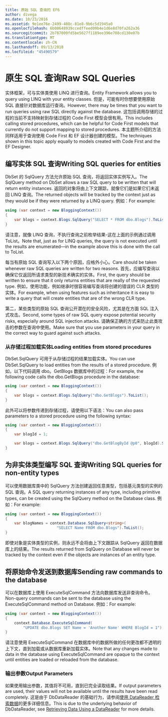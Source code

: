 ```yaml
---
title: 原始 SQL 查询的 EF6
author: divega
ms.date: 10/23/2016
ms.assetid: 9e1ee76e-2499-408c-81e8-9b6c5d1945a0
ms.openlocfilehash: 6b00648939ccedffeed09b4e1d6e8d70fa262a36
ms.sourcegitcommit: 2b787009fd5be5627f1189ee396e708cd130e07b
ms.translationtype: MT
ms.contentlocale: zh-CN
ms.lasthandoff: 09/13/2018
ms.locfileid: "45490579"
---
```

# <a name="raw-sql-queries"></a><span data-ttu-id="4c5c7-102">原生 SQL 查询</span><span class="sxs-lookup"><span data-stu-id="4c5c7-102">Raw SQL Queries</span></span>
<span data-ttu-id="4c5c7-103">实体框架，可与实体类使用 LINQ 进行查询。</span><span class="sxs-lookup"><span data-stu-id="4c5c7-103">Entity Framework allows you to query using LINQ with your entity classes.</span></span> <span data-ttu-id="4c5c7-104">但是，可能有时你想要使用原始 SQL 直接针对数据库运行查询。</span><span class="sxs-lookup"><span data-stu-id="4c5c7-104">However, there may be times that you want to run queries using raw SQL directly against the database.</span></span> <span data-ttu-id="4c5c7-105">这包括调用存储的过程的当前不支持映射到存储过程的 Code First 模型会很有用。</span><span class="sxs-lookup"><span data-stu-id="4c5c7-105">This includes calling stored procedures, which can be helpful for Code First models that currently do not support mapping to stored procedures.</span></span> <span data-ttu-id="4c5c7-106">本主题所介绍的方法同样适用于查询使用 Code First 和 EF 设计器创建的模型。</span><span class="sxs-lookup"><span data-stu-id="4c5c7-106">The techniques shown in this topic apply equally to models created with Code First and the EF Designer.</span></span>  

## <a name="writing-sql-queries-for-entities"></a><span data-ttu-id="4c5c7-107">编写实体 SQL 查询</span><span class="sxs-lookup"><span data-stu-id="4c5c7-107">Writing SQL queries for entities</span></span>  

<span data-ttu-id="4c5c7-108">DbSet 的 SqlQuery 方法允许原始 SQL 查询，将返回实体实例写入。</span><span class="sxs-lookup"><span data-stu-id="4c5c7-108">The SqlQuery method on DbSet allows a raw SQL query to be written that will return entity instances.</span></span> <span data-ttu-id="4c5c7-109">返回的对象将由上下文跟踪，就像它们是如果它们未返回 LINQ 查询。</span><span class="sxs-lookup"><span data-stu-id="4c5c7-109">The returned objects will be tracked by the context just as they would be if they were returned by a LINQ query.</span></span> <span data-ttu-id="4c5c7-110">例如：</span><span class="sxs-lookup"><span data-stu-id="4c5c7-110">For example:</span></span>  

``` csharp  
using (var context = new BloggingContext())
{
    var blogs = context.Blogs.SqlQuery("SELECT * FROM dbo.Blogs").ToList();
}
```  

<span data-ttu-id="4c5c7-111">请注意，就像 LINQ 查询，不执行查询之前枚举结果-这在上面的示例通过调用 ToList。</span><span class="sxs-lookup"><span data-stu-id="4c5c7-111">Note that, just as for LINQ queries, the query is not executed until the results are enumerated—in the example above this is done with the call to ToList.</span></span>  

<span data-ttu-id="4c5c7-112">每当有原始 SQL 查询写入以下两个原因，应格外小心。</span><span class="sxs-lookup"><span data-stu-id="4c5c7-112">Care should be taken whenever raw SQL queries are written for two reasons.</span></span> <span data-ttu-id="4c5c7-113">首先，应编写查询以确保它仅返回所请求类型的新技术确实的实体。</span><span class="sxs-lookup"><span data-stu-id="4c5c7-113">First, the query should be written to ensure that it only returns entities that are really of the requested type.</span></span> <span data-ttu-id="4c5c7-114">例如，使用功能，例如继承时很容易编写查询将创建的错误的 CLR 类型的实体。</span><span class="sxs-lookup"><span data-stu-id="4c5c7-114">For example, when using features such as inheritance it is easy to write a query that will create entities that are of the wrong CLR type.</span></span>  

<span data-ttu-id="4c5c7-115">第二，某些类型的原始 SQL 查询公开潜在的安全风险，尤其是在方面 SQL 注入式攻击。</span><span class="sxs-lookup"><span data-stu-id="4c5c7-115">Second, some types of raw SQL query expose potential security risks, especially around SQL injection attacks.</span></span> <span data-ttu-id="4c5c7-116">请确保正确的方式来防止此类攻击的参数在查询中使用。</span><span class="sxs-lookup"><span data-stu-id="4c5c7-116">Make sure that you use parameters in your query in the correct way to guard against such attacks.</span></span>  

### <a name="loading-entities-from-stored-procedures"></a><span data-ttu-id="4c5c7-117">从存储过程加载实体</span><span class="sxs-lookup"><span data-stu-id="4c5c7-117">Loading entities from stored procedures</span></span>  

<span data-ttu-id="4c5c7-118">DbSet.SqlQuery 可用于从存储过程的结果加载实体。</span><span class="sxs-lookup"><span data-stu-id="4c5c7-118">You can use DbSet.SqlQuery to load entities from the results of a stored procedure.</span></span> <span data-ttu-id="4c5c7-119">例如，以下代码调用 dbo。GetBlogs 数据库中的过程：</span><span class="sxs-lookup"><span data-stu-id="4c5c7-119">For example, the following code calls the dbo.GetBlogs procedure in the database:</span></span>  

``` csharp
using (var context = new BloggingContext())
{
    var blogs = context.Blogs.SqlQuery("dbo.GetBlogs").ToList();
}
```  

<span data-ttu-id="4c5c7-120">此外可以将参数传递到存储过程，请使用以下语法：</span><span class="sxs-lookup"><span data-stu-id="4c5c7-120">You can also pass parameters to a stored procedure using the following syntax:</span></span>  

``` csharp
using (var context = new BloggingContext())
{
    var blogId = 1;

    var blogs = context.Blogs.SqlQuery("dbo.GetBlogById @p0", blogId).Single();
}
```  

## <a name="writing-sql-queries-for-non-entity-types"></a><span data-ttu-id="4c5c7-121">为非实体类型编写 SQL 查询</span><span class="sxs-lookup"><span data-stu-id="4c5c7-121">Writing SQL queries for non-entity types</span></span>  

<span data-ttu-id="4c5c7-122">可以使用数据库类中的 SqlQuery 方法创建返回任意类型，包括基元类型的实例的 SQL 查询。</span><span class="sxs-lookup"><span data-stu-id="4c5c7-122">A SQL query returning instances of any type, including primitive types, can be created using the SqlQuery method on the Database class.</span></span> <span data-ttu-id="4c5c7-123">例如：</span><span class="sxs-lookup"><span data-stu-id="4c5c7-123">For example:</span></span>  

``` csharp
using (var context = new BloggingContext())
{
    var blogNames = context.Database.SqlQuery<string>(
                       "SELECT Name FROM dbo.Blogs").ToList();
}
```  

<span data-ttu-id="4c5c7-124">即使对象是实体类型的实例，则永远不会将由上下文跟踪从 SqlQuery 返回在数据库上的结果。</span><span class="sxs-lookup"><span data-stu-id="4c5c7-124">The results returned from SqlQuery on Database will never be tracked by the context even if the objects are instances of an entity type.</span></span>  

## <a name="sending-raw-commands-to-the-database"></a><span data-ttu-id="4c5c7-125">将原始命令发送到数据库</span><span class="sxs-lookup"><span data-stu-id="4c5c7-125">Sending raw commands to the database</span></span>  

<span data-ttu-id="4c5c7-126">可以在数据库上使用 ExecuteSqlCommand 方法向数据库发送非查询命令。</span><span class="sxs-lookup"><span data-stu-id="4c5c7-126">Non-query commands can be sent to the database using the ExecuteSqlCommand method on Database.</span></span> <span data-ttu-id="4c5c7-127">例如：</span><span class="sxs-lookup"><span data-stu-id="4c5c7-127">For example:</span></span>  

``` csharp
using (var context = new BloggingContext())
{
    context.Database.ExecuteSqlCommand(
        "UPDATE dbo.Blogs SET Name = 'Another Name' WHERE BlogId = 1");
}
```  

<span data-ttu-id="4c5c7-128">请注意使用 ExecuteSqlCommand 在数据库中的数据所做的任何更改都不透明的上下文，直到加载或从数据库重新加载实体。</span><span class="sxs-lookup"><span data-stu-id="4c5c7-128">Note that any changes made to data in the database using ExecuteSqlCommand are opaque to the context until entities are loaded or reloaded from the database.</span></span>  

### <a name="output-parameters"></a><span data-ttu-id="4c5c7-129">输出参数</span><span class="sxs-lookup"><span data-stu-id="4c5c7-129">Output Parameters</span></span>  

<span data-ttu-id="4c5c7-130">如果使用输出参数，其值将不可用，直到已完全读取结果。</span><span class="sxs-lookup"><span data-stu-id="4c5c7-130">If output parameters are used, their values will not be available until the results have been read completely.</span></span> <span data-ttu-id="4c5c7-131">这是由于 DbDataReader 的基础行为，请参阅[使用 DataReader 检索数据](http://go.microsoft.com/fwlink/?LinkID=398589)的更多详细信息。</span><span class="sxs-lookup"><span data-stu-id="4c5c7-131">This is due to the underlying behavior of DbDataReader, see [Retrieving Data Using a DataReader](http://go.microsoft.com/fwlink/?LinkID=398589) for more details.</span></span>  
